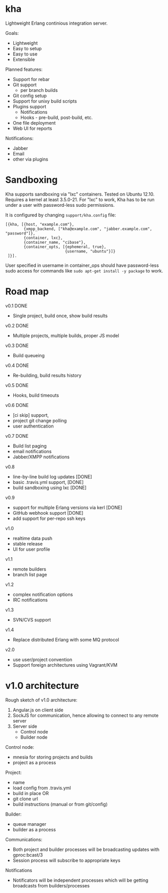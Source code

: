 kha
===

Lightweight Erlang continious integration server.

Goals:

* Lightweight
* Easy to setup
* Easy to use
* Extensible

Planned features:

* Support for rebar
* Git support
  * per branch builds
 * Git config setup
* Support for unixy build scripts
* Plugins support
  * Notifications
  * Hooks - pre-build, post-build, etc.
* One file deployment
* Web UI for reports

Notifications:
* Jabber
* Email
* other via plugins

Sandboxing
==========

Kha supports sandboxing via "lxc" containers. Tested on Ubuntu
12.10. Requires a kernel at least 3.5.0-21. For "lxc" to work, Kha has
to be run under a user with password-less sudo permissions.

It is configured by changing `support/kha.config` file:
```
[{kha, [{host, "example.com"},
        {xmpp_backend, ["kha@example.com", "jabber.example.com", "password"]},
        {container, lxc},
        {container_name, "cibase"},
        {container_opts, [{ephemeral, true},
                          {username, "ubuntu"}]}
 ]}].
```

User specified in username in container_ops should have password-less
sudo access for commands like `sudo apt-get install -y package` to work.

Road map
========

v0.1 DONE
* Single project, build once, show build results

v0.2 DONE
* Multiple projects, multiple builds, proper JS model

v0.3 DONE
* Build queueing

v0.4 DONE
* Re-building, build results history

v0.5 DONE
* Hooks, build timeouts

v0.6 DONE
* [ci skip] support,
* project git change polling
* user authentication

v0.7 DONE
* Build list paging 
* email notifications
* Jabber/XMPP notifications

v0.8
* line-by-line build log updates [DONE]
* basic .travis.yml support, [DONE]
* build sandboxing using lxc [DONE]

v0.9
* support for multiple Erlang versions via kerl [DONE]
* GitHub webhook support [DONE]
* add support for per-repo ssh keys

v1.0
* realtime data push
* stable release
* UI for user profile

v1.1
* remote builders
* branch list page

v1.2
* complex notification options
* IRC notifications

v1.3
* SVN/CVS support

v1.4
* Replace distributed Erlang with some MQ protocol

v2.0
* use user/project convention
* Support foreign architectures using Vagrant/KVM


v1.0 architecture
==================

Rough sketch of v1.0 architecture:

1. Angular.js on client side
2. SockJS for communication, hence allowing to connect to any remote server
3. Server side
   * Control node
   * Builder node

Control node:
* mnesia for storing projects and builds
* project as a process

Project:
* name
* load config from .travis.yml
* build in place OR
* git clone url
* build instructions (manual or from git/config)

Builder:
* queue manager
* builder as a process

Communications:
* Both project and builder processes will be broadcasting updates with
gproc:bcast/3
* Session process will subscribe to appropriate keys

Notifications
* Notificators will be independent processes which will be getting
broadcasts from builders/processes
